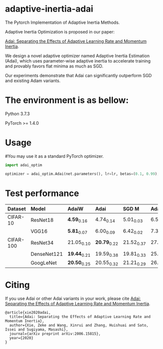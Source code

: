 # adaptive-inertia-adai

The Pytorch Implementation of Adaptive Inertia Methods. 


Adaptive Inertia Optimization is proposed in our paper:  

[Adai: Separating the Effects of Adaptive Learning Rate and Momentum Inertia](https://arxiv.org/abs/2006.15815).

We design a novel adaptive optimizer named Adaptive Inertia Estimation (Adai), which uses parameter-wise adaptive inertia to accelerate training and provably favors flat minima as much as SGD. 

Our experiments demonstrate that Adai can significantly outperform SGD and existing Adam variants. 


# The environment is as bellow:

Python 3.7.3 

PyTorch >= 1.4.0


# Usage

#You may use it as a standard PyTorch optimizer.

```python
import adai_optim

optimizer = adai_optim.Adai(net.parameters(), lr=lr, betas=(0.1, 0.99), eps=1e-03)
```

# Test performance



| Dataset   | Model       | AdaiW                    | Adai                     | SGD M                | Adam                 | AMSGrad              | AdamW                | AdaBound             | Padam                | Yogi                 | RAdam                |
|:----------|:------------|:-------------------------|:---------------------|:---------------------|:---------------------|:---------------------|:---------------------|:---------------------|:---------------------|:---------------------|:---------------------|
| CIFAR-10  | ResNet18    | **4.59**<sub>0.16</sub>  | 4.74<sub>0.14</sub>  | 5.01<sub>0.03</sub>  | 6.53<sub>0.03</sub>  | 6.16<sub>0.18</sub>  | 5.08<sub>0.07</sub>  | 5.65<sub>0.08</sub>  | 5.12<sub>0.04</sub>  | 5.87<sub>0.12</sub>  | 6.01<sub>0.10</sub>  |
|           | VGG16       | **5.81**<sub>0.07</sub>  | 6.00<sub>0.09</sub>  | 6.42<sub>0.02</sub>  | 7.31<sub>0.25</sub>  | 7.14<sub>0.14</sub>  | 6.48<sub>0.13</sub>  | 6.76<sub>0.12</sub>  | 6.15<sub>0.06</sub>  | 6.90<sub>0.22</sub>  | 6.56<sub>0.04</sub>  |
| CIFAR-100 | ResNet34    | 21.05<sub>0.10</sub> | **20.79**<sub>0.22</sub> | 21.52<sub>0.37</sub> | 27.16<sub>0.55</sub> | 25.53<sub>0.19</sub> | 22.99<sub>0.40</sub> | 22.87<sub>0.13</sub> | 22.72<sub>0.10</sub> | 23.57<sub>0.12</sub> | 24.41<sub>0.40</sub> |
|           | DenseNet121 | **19.44**<sub>0.21</sub> | 19.59<sub>0.38</sub> | 19.81<sub>0.33</sub> | 25.11<sub>0.15</sub> | 24.43<sub>0.09</sub> | 21.55<sub>0.14</sub> | 22.69<sub>0.15</sub> | 21.10<sub>0.23</sub> | 22.15<sub>0.36</sub> | 22.27<sub>0.22</sub> |
|           | GoogLeNet   | **20.50**<sub>0.25</sub> | 20.55<sub>0.32</sub> | 21.21<sub>0.29</sub> | 26.12<sub>0.33</sub> | 25.53<sub>0.17</sub> | 21.29<sub>0.17</sub> | 23.18<sub>0.31</sub> | 21.82<sub>0.17</sub> | 24.24<sub>0.16</sub> | 22.23<sub>0.15</sub> |
 
# Citing

If you use Adai or other Adai variants in your work, please cite [Adai: Separating the Effects of Adaptive Learning Rate and Momentum Inertia](https://arxiv.org/abs/2006.15815).

```
@article{xie2020adai,
  title={Adai: Separating the Effects of Adaptive Learning Rate and Momentum Inertia},
  author={Xie, Zeke and Wang, Xinrui and Zhang, Huishuai and Sato, Issei and Sugiyama, Masashi},
  journal={arXiv preprint arXiv:2006.15815},
  year={2020}
}
```
